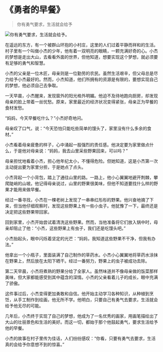 # 《勇者的早餐》
> 你有勇气要求，生活就会给予


![你有勇气要求，生活就会给予。](/images/c2d224d6fe0345c78894fd34a2449f61.jpg)

在遥远的东方，有一个被群山环抱的小村庄，这里的人们过着平静而祥和的生活。村子里有一个叫做小杰的少年，他有着一双明亮的眼睛，一颗充满好奇的心。小杰的梦想是走出大山，去看看外面的世界，但他知道，想要实现这个梦想，就必须要有足够的勇气和智慧。

小杰的父亲是一位木匠，母亲则是一位勤劳的农民。虽然生活艰辛，但父母总是尽力给予小杰最好的。然而，小杰知道，他们所拥有的资源是有限的，要想实现自己的梦想，他必须自己去争取。

一天早晨，小杰醒来，发现窗外的阳光格外明媚。他迫不及待地跑向厨房，却发现母亲的脸上带着一丝忧愁。原来，家里最近的经济状况变得紧张，母亲正为早餐的食材发愁。

“妈妈，今天早餐吃什么？”小杰好奇地问。

母亲叹了口气，说：“今天恐怕只能吃些简单的馒头了，家里没有什么多余的食材。”

小杰看着母亲疲惫的样子，心中涌起一股强烈的责任感。他决定要为家里做点什么，于是他对母亲说：“妈妈，我去山里采些野果回来，可以吗？”

母亲担忧地看着小杰，担心他年纪太小，不懂得危险。但她知道，这是小杰第一次主动提出要为家里分担，于是她点了点头。

小杰背起一个小背包，踏上了通往山里的路。一路上，他小心翼翼地避开荆棘，攀爬陡峭的山坡。他记得母亲说过，山里的野果很美味，但他不知道要找什么样的野果才能用来做早餐。

经过一番寻找，小杰在一棵老树上发现了一串串红彤彤的野果。他兴奋地摘了下来，但当他仔细观察时，发现这些野果上有一些小虫子。他犹豫了一下，最终还是决定把这些野果带回家。

回到家里，小杰开始尝试着清洗这些野果。然而，当他准备将它们放入锅中时，母亲却阻止了他：“小杰，这些野果上有虫子，我们还是吃馒头吧。”

小杰抬起头，眼中闪烁着坚定的光芒：“妈妈，我知道这些野果不干净，但我有办法。”

他拿出一个小瓶子，里面装满了自己制作的草药水。小杰小心翼翼地将草药水涂抹在野果上，然后放在太阳下晒干。经过一番努力，野果上的虫子被成功去除。

第二天早晨，小杰将煮熟的野果分给了全家人。虽然味道并不像母亲做的饭菜那样美味，但大家都能感受到其中蕴含的深情。小杰的父亲看着儿子的成长，眼中充满了骄傲。

这件事过后，小杰变得更加勇敢和自信。他开始主动学习各种知识，从种植到烹饪，从手工制作到绘画，他无所不学。他明白，只要自己有勇气去要求，生活就会给予他无尽的可能。

几年后，小杰终于实现了自己的梦想，他成为了一名优秀的画家，用画笔描绘出了大山的壮丽景色和生活的美好。而这一切，都始于那个他鼓起勇气，要求生活给予他的早餐。

小杰的故事在村子里传为佳话，人们纷纷感叹：“你看，只要有勇气去要求，生活真的会给予你意想不到的惊喜。”